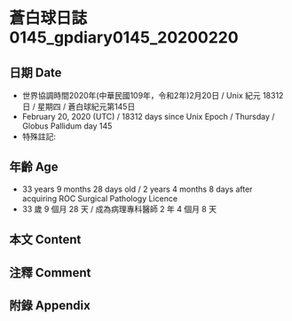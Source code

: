 [_metadata_:encoding]: - "utf-8"
[_metadata_:fileformat]: - "markdown"
[_metadata_:MIME_type]: - "text/plain"
[_metadata_:markdown_version]: - "commonmark version 0.29"
[_metadata_:markdown_spec]: - "https://spec.commonmark.org/0.29/"

# 蒼白球日誌0145_gpdiary0145_20200220 #

## 日期 Date ##

* 世界協調時間2020年(中華民國109年，令和2年)2月20日 / Unix 紀元 18312 日 / 星期四 / 蒼白球紀元第145日
* February 20, 2020 (UTC) / 18312 days since Unix Epoch / Thursday / Globus Pallidum day 145
* 特殊註記:

## 年齡 Age ##

* 33 years 9 months 28 days old / 2 years 4 months 8 days after acquiring ROC Surgical Pathology Licence
* 33 歲 9 個月 28 天 / 成為病理專科醫師 2 年 4 個月 8 天

## 本文 Content ##

## 注釋 Comment ##


## 附錄 Appendix ##

